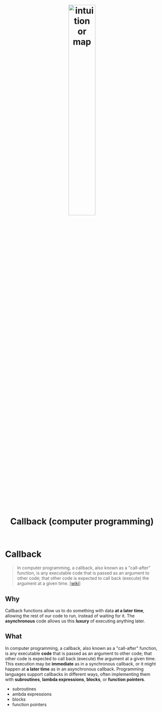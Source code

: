<h1 align="center">
<br>
	<a href="https://www.wikiwand.com/en/Callback_(computer_programming)">
  <img src="https://i.imgur.com/GM7gC4B.png" alt="intuition or map" width=42%">
  </a>
  <br><br>
Callback (computer programming)
  <br><br>
</h1>

# Callback

> In computer programming, a callback, also known as a "call-after" function, is any executable code that is passed as an argument to other code; that other code is expected to call back (execute) the argument at a given time. [[wiki](https://www.wikiwand.com/en/Callback_(computer_programming))]

## Why 

Callback functions allow us to do something with data **at a later time**, allowing the rest of our code to run, instead of waiting for it. The **asynchronous** code allows us this **luxury** of executing anything later.

## What 

In computer programming, a callback, also known as a "call-after" function, is any executable **code** that is passed as an argument to other code; that other code is expected to call back (execute) the argument at a given time. This execution may be **immediate** as in a synchronous callback, or it might happen at **a later time** as in an asynchronous callback. Programming languages support callbacks in different ways, often implementing them with **subroutines**, **lambda expressions**, **blocks**, or **function pointers**.


* subroutines
* ambda expressions
* blocks
* function pointers